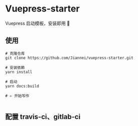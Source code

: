 # Vuepress-starter

Vuepress 启动模板，安装即用 :tada:

## 使用

```
# 克隆仓库
git clone https://github.com/Jiannei/vuepress-starter.git

# 安装依赖
yarn install

# 启动
yarn docs:build

# ✍ 开始写作
️
```

## 配置 travis-ci、gitlab-ci


